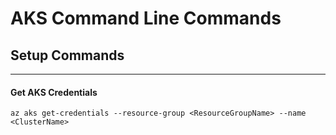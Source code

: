 # AKS Command Line Commands
## Setup Commands
---
#### Get AKS Credentials

```shell
az aks get-credentials --resource-group <ResourceGroupName> --name <ClusterName>
```
